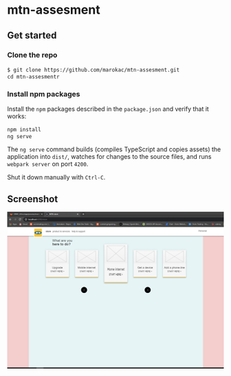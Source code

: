 # mtn-assesment

## Get started

### Clone the repo

```shell
$ git clone https://github.com/marokac/mtn-assesment.git
cd mtn-assesmentr
```

### Install npm packages

Install the `npm` packages described in the `package.json` and verify that it works:

```shell
npm install
ng serve
```

The `ng serve` command builds (compiles TypeScript and copies assets) the application into `dist/`, watches for changes to the source files, and runs  `webpark server` on port `4200`.

Shut it down manually with `Ctrl-C`.




## Screenshot

![Alt text](./screen-shoot.PNG?raw=true "dashbord")

